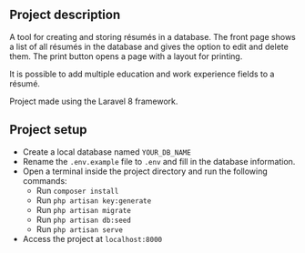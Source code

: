 ## Project description

A tool for creating and storing résumés in a database. The front page shows a list of all résumés in the database
and gives the option to edit and delete them. The print button opens a page with a layout for printing.

It is possible to add multiple education and work experience fields to a résumé.

Project made using the Laravel 8 framework.

## Project setup

- Create a local database named `YOUR_DB_NAME`
- Rename the `.env.example` file to `.env` and fill in the database information.
- Open a terminal inside the project directory and run the following commands:
    - Run `composer install`
    - Run `php artisan key:generate`
    - Run `php artisan migrate`
    - Run `php artisan db:seed`
    - Run `php artisan serve`
- Access the project at `localhost:8000`

